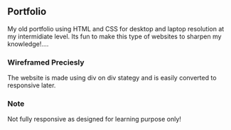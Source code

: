 ## Portfolio
My old portfolio using  HTML and CSS for desktop and laptop resolution at my intermidiate level. Its fun to make this type of websites to sharpen my knowledge!....
### Wireframed Preciesly
The website is made using div on div stategy and is easily converted to responsive later.
### Note
Not fully responsive as designed for learning purpose only!
